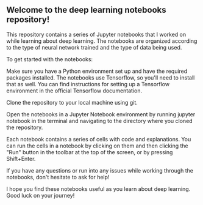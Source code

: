 ## Welcome to the deep learning notebooks repository!

This repository contains a series of Jupyter notebooks that I worked on while learning about deep learning. The notebooks are organized according to the type of neural network trained and the type of data being used.

To get started with the notebooks:

Make sure you have a Python environment set up and have the required packages installed. The notebooks use Tensorflow, so you'll need to install that as well. You can find instructions for setting up a Tensorflow environment in the official Tensorflow documentation.

Clone the repository to your local machine using git.

Open the notebooks in a Jupyter Notebook environment by running jupyter notebook in the terminal and navigating to the directory where you cloned the repository.

Each notebook contains a series of cells with code and explanations. You can run the cells in a notebook by clicking on them and then clicking the "Run" button in the toolbar at the top of the screen, or by pressing Shift+Enter.

If you have any questions or run into any issues while working through the notebooks, don't hesitate to ask for help!

I hope you find these notebooks useful as you learn about deep learning. Good luck on your journey!






